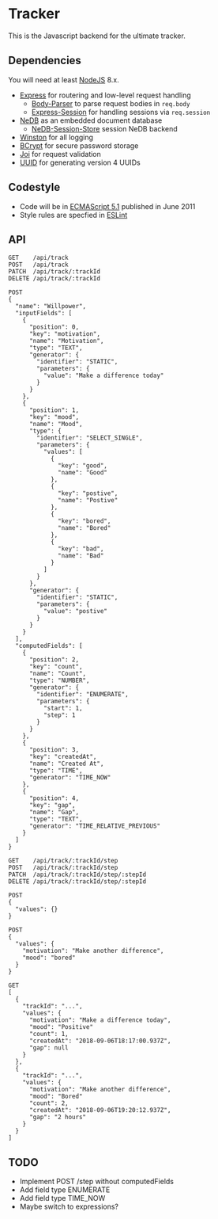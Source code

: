 # Tracker

This is the Javascript backend for the ultimate tracker.

## Dependencies

You will need at least [NodeJS](https://nodejs.org) 8.x.

* [Express](https://www.npmjs.com/package/express) for routering and low-level request handling
  * [Body-Parser](https://www.npmjs.com/package/body-parser) to parse request bodies in `req.body` 
  * [Express-Session](https://www.npmjs.com/package/express-session) for handling sessions via `req.session` 
* [NeDB](https://www.npmjs.com/package/nedb) as an embedded document database
  * [NeDB-Session-Store](https://www.npmjs.com/package/nedb-session-store) session NeDB backend
* [Winston](https://www.npmjs.com/package/winston) for all logging
* [BCrypt](https://www.npmjs.com/package/bcrypt) for secure password storage
* [Joi](https://www.npmjs.com/package/joi) for request validation
* [UUID](https://www.npmjs.com/package/uuid) for generating version 4 UUIDs

## Codestyle

* Code will be in [ECMAScript 5.1](https://www.ecma-international.org/ecma-262/5.1/) published in June 2011
* Style rules are specfied in [ESLint](.eslintrc.yml)

## API
```
GET    /api/track
POST   /api/track
PATCH  /api/track/:trackId
DELETE /api/track/:trackId

POST
{
  "name": "Willpower",
  "inputFields": [
    {
      "position": 0,
      "key": "motivation",
      "name": "Motivation",
      "type": "TEXT",
      "generator": {
        "identifier": "STATIC",
        "parameters": {
          "value": "Make a difference today"
        }
      }
    },
    {
      "position": 1,
      "key": "mood",
      "name": "Mood",
      "type": {
        "identifier": "SELECT_SINGLE",
        "parameters": {
          "values": [
            {
              "key": "good",
              "name": "Good"
            },
            {
              "key": "postive",
              "name": "Postive"
            },
            {
              "key": "bored",
              "name": "Bored"
            },
            {
              "key": "bad",
              "name": "Bad"
            }
          ]
        }
      },
      "generator": {
        "identifier": "STATIC",
        "parameters": {
          "value": "postive"
        }
      }
    }
  ],
  "computedFields": [
    {
      "position": 2,
      "key": "count",
      "name": "Count",
      "type": "NUMBER",
      "generator": {
        "identifier": "ENUMERATE",
        "parameters": {
          "start": 1,
          "step": 1
        }
      }
    },
    {
      "position": 3,
      "key": "createdAt",
      "name": "Created At",
      "type": "TIME",
      "generator": "TIME_NOW"
    },
    {
      "position": 4,
      "key": "gap",
      "name": "Gap",
      "type": "TEXT",
      "generator": "TIME_RELATIVE_PREVIOUS"
    }
  ]
}
```

```
GET    /api/track/:trackId/step
POST   /api/track/:trackId/step
PATCH  /api/track/:trackId/step/:stepId
DELETE /api/track/:trackId/step/:stepId

POST
{
  "values": {}
}

POST
{
  "values": {
    "motivation": "Make another difference",
    "mood": "bored"
  }
}

GET
[
  {
    "trackId": "...",
    "values": {
      "motivation": "Make a difference today",
      "mood": "Positive"
      "count": 1,
      "createdAt": "2018-09-06T18:17:00.937Z",
      "gap": null
    }
  },
  {
    "trackId": "...",
    "values": {
      "motivation": "Make another difference",
      "mood": "Bored"
      "count": 2,
      "createdAt": "2018-09-06T19:20:12.937Z",
      "gap": "2 hours"
    }
  }
]
```

## TODO

* Implement POST /step without computedFields
* Add field type ENUMERATE
* Add field type TIME_NOW
* Maybe switch to expressions?
